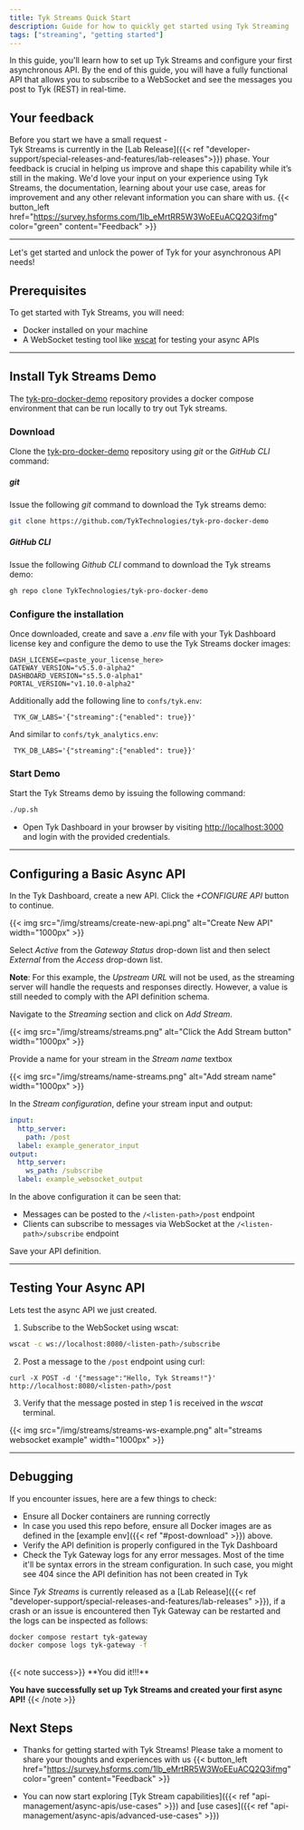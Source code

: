 ```yaml
---
title: Tyk Streams Quick Start
description: Guide for how to quickly get started using Tyk Streaming
tags: ["streaming", "getting started"]
---
```


In this guide, you'll learn how to set up Tyk Streams and configure your first asynchronous API. By the end of this
guide, you will have a fully functional API that allows you to subscribe to a WebSocket and see the messages you post to
Tyk (REST) in real-time.

## Your feedback

Before you start we have a small request -
</br>
Tyk Streams is currently in the
[Lab Release]({{< ref "developer-support/special-releases-and-features/lab-releases">}}) phase. Your feedback is crucial
in helping us improve and shape this capability while it’s still in the making. We'd love your input on your experience
using Tyk Streams, the documentation, learning about your use case, areas for improvement and any other relevant
information you can share with us.
{{< button_left href="https://survey.hsforms.com/1lb_eMrtRR5W3WoEEuACQ2Q3ifmg" color="green" content="Feedback" >}}

---

Let's get started and unlock the power of Tyk for your asynchronous API needs!

## Prerequisites

To get started with Tyk Streams, you will need:

- Docker installed on your machine
- A WebSocket testing tool like [wscat](https://github.com/websockets/wscat) for testing your async APIs

---

## Install Tyk Streams Demo

The [tyk-pro-docker-demo](https://github.com/TykTechnologies/tyk-pro-docker-demo) repository provides a docker compose environment that can be run locally to try out Tyk streams.

### Download

Clone the [tyk-pro-docker-demo](https://github.com/TykTechnologies/tyk-pro-docker-demo) repository using _git_ or the _GitHub CLI_ command:

##### git

Issue the following _git_ command to download the Tyk streams demo:

```bash
git clone https://github.com/TykTechnologies/tyk-pro-docker-demo
```

##### GitHub CLI

Issue the following _Github CLI_ command to download the Tyk streams demo:

```bash
gh repo clone TykTechnologies/tyk-pro-docker-demo
```

### Configure the installation

Once downloaded, create and save a _.env_ file with your Tyk Dashboard license key and configure the demo to use the Tyk Streams docker images:

```env
DASH_LICENSE=<paste_your_license_here>
GATEWAY_VERSION="v5.5.0-alpha2"
DASHBOARD_VERSION="s5.5.0-alpha1"
PORTAL_VERSION="v1.10.0-alpha2"
```

Additionally add the following line to `confs/tyk.env`:

```env
 TYK_GW_LABS='{"streaming":{"enabled": true}}'
```

And similar to `confs/tyk_analytics.env`:

```env
 TYK_DB_LABS='{"streaming":{"enabled": true}}'
```

### Start Demo

Start the Tyk Streams demo by issuing the following command:

```bash
./up.sh
```

- Open Tyk Dashboard in your browser by visiting [http://localhost:3000](http://localhost:3000) and login with the provided credentials.

---

## Configuring a Basic Async API

In the Tyk Dashboard, create a new API. Click the _+CONFIGURE API_ button to continue.

{{< img src="/img/streams/create-new-api.png" alt="Create New API" width="1000px" >}}

Select _Active_ from the _Gateway Status_ drop-down list and then select _External_ from the _Access_ drop-down list.

**Note**: For this example, the _Upstream URL_ will not be used, as the streaming server will handle the requests and responses directly. However, a value is still needed to comply with the API definition schema.

Navigate to the _Streaming_ section and click on _Add Stream_.

{{< img src="/img/streams/streams.png" alt="Click the Add Stream button" width="1000px" >}}

Provide a name for your stream in the _Stream name_ textbox

{{< img src="/img/streams/name-streams.png" alt="Add stream name" width="1000px" >}}

In the _Stream configuration_, define your stream input and output:

```yaml
input:
  http_server:
    path: /post
  label: example_generator_input
output:
  http_server:
    ws_path: /subscribe
  label: example_websocket_output
```

In the above configuration it can be seen that:

- Messages can be posted to the `/<listen-path>/post` endpoint
- Clients can subscribe to messages via WebSocket at the `/<listen-path>/subscribe` endpoint

Save your API definition.

---

## Testing Your Async API

Lets test the async API we just created.

1. Subscribe to the WebSocket using wscat:

```bash
wscat -c ws://localhost:8080/<listen-path>/subscribe
```

2. Post a message to the `/post` endpoint using curl:

```curl
curl -X POST -d '{"message":"Hello, Tyk Streams!"}' http://localhost:8080/<listen-path>/post
```

3. Verify that the message posted in step 1 is received in the _wscat_ terminal.

{{< img src="/img/streams/streams-ws-example.png" alt="streams websocket example" width="1000px" >}}

---

## Debugging

If you encounter issues, here are a few things to check:

- Ensure all Docker containers are running correctly
- In case you used this repo before, ensure all Docker images are as defined in the [example env]({{< ref "#post-download" >}}) above.
- Verify the API definition is properly configured in the Tyk Dashboard
- Check the Tyk Gateway logs for any error messages. Most of the time it'll be syntax errors in the stream configuration. In such case, you might see 404 since the API definition has not been created in Tyk

Since _Tyk Streams_ is currently released as a [Lab Release]({{< ref "developer-support/special-releases-and-features/lab-releases" >}}),
if a crash or an issue is encountered then Tyk Gateway can be restarted and the logs can be inspected as follows:

```bash
docker compose restart tyk-gateway
docker compose logs tyk-gateway -f
```

</br>
{{< note success>}}
**You did it!!!**

**You have successfully set up Tyk Streams and created your first async API!**
{{< /note >}}

## Next Steps

- Thanks for getting started with Tyk Streams! Please take a moment to share your thoughts and experiences with us
  {{< button_left href="https://survey.hsforms.com/1lb_eMrtRR5W3WoEEuACQ2Q3ifmg" color="green" content="Feedback" >}}

- You can now start exploring [Tyk Stream capabilities]({{< ref "api-management/async-apis/use-cases" >}}) and
  [use cases]({{< ref "api-management/async-apis/advanced-use-cases" >}})
